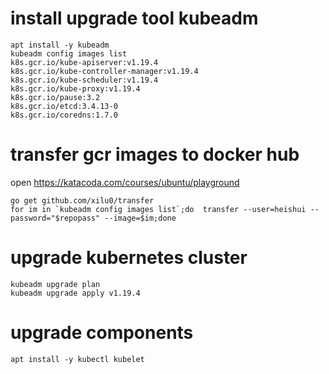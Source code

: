 # install upgrade tool kubeadm
```
apt install -y kubeadm
kubeadm config images list
k8s.gcr.io/kube-apiserver:v1.19.4
k8s.gcr.io/kube-controller-manager:v1.19.4
k8s.gcr.io/kube-scheduler:v1.19.4
k8s.gcr.io/kube-proxy:v1.19.4
k8s.gcr.io/pause:3.2
k8s.gcr.io/etcd:3.4.13-0
k8s.gcr.io/coredns:1.7.0
```
# transfer gcr images to docker hub
open https://katacoda.com/courses/ubuntu/playground
```
go get github.com/xilu0/transfer
for im in `kubeadm config images list`;do  transfer --user=heishui --password="$repopass" --image=$im;done
```
# upgrade kubernetes cluster
```
kubeadm upgrade plan
kubeadm upgrade apply v1.19.4
```
# upgrade components
```
apt install -y kubectl kubelet
```
